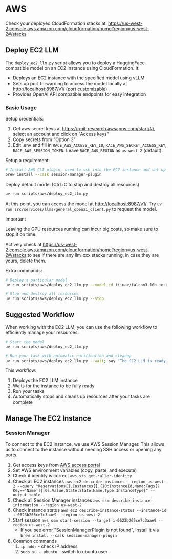 # AWS

Check your deployed CloudFormation stacks at: <https://us-west-2.console.aws.amazon.com/cloudformation/home?region=us-west-2#/stacks>

## Deploy EC2 LLM

The `deploy_ec2_llm.py` script allows you to deploy a HuggingFace compatible model on an EC2 instance using CloudFormation. It:

- Deploys an EC2 instance with the specified model using vLLM
- Sets up port forwarding to access the model locally at <http://localhost:8987/v1/> (port customizable)
- Provides OpenAI API compatible endpoints for easy integration

### Basic Usage

Setup credentials:

1. Get aws secret keys at <https://rmit-research.awsapps.com/start/#/>, select an account and click on "Access keys"
2. Copy secrets from "Option 3"
3. Edit .env and fill in `RACE_AWS_ACCESS_KEY_ID`, `RACE_AWS_SECRET_ACCESS_KEY`, `RACE_AWS_SESSION_TOKEN`. Leave `RACE_AWS_REGION` as `us-west-2` (default).

Setup a requirement:

```bash
# Install AWS CLI plugin, used to ssh into the EC2 instance and set up port forwarding
brew install --cask session-manager-plugin
```

Deploy default model (Ctrl+C to stop and destroy all resources)

```bash
uv run scripts/aws/deploy_ec2_llm.py
```

At this point, you can access the model at <http://localhost:8987/v1/>. Try `uv run src/services/llms/general_openai_client.py` to request the model.

> [!IMPORTANT]  
> Leaving the GPU resources running can incur big costs, so make sure to stop it on time.
>
> Actively check at <https://us-west-2.console.aws.amazon.com/cloudformation/home?region=us-west-2#/stacks>
> to see if there are any llm_xxx stacks running, in case they are yours, delete them.

Extra commands:

```bash
# Deploy a particular model
uv run scripts/aws/deploy_ec2_llm.py --model-id tiiuae/falcon3-10b-instruct

# Stop and destroy all resources
uv run scripts/aws/deploy_ec2_llm.py --stop
```

## Suggested Workflow

When working with the EC2 LLM, you can use the following workflow to efficiently manage your resources:

```bash
# Start the model
uv run scripts/aws/deploy_ec2_llm.py

# Run your task with automatic notification and cleanup
uv run scripts/aws/deploy_ec2_llm.py --wait; say "The EC2 LLM is ready, starting my tasks"; run_your_task; uv run scripts/aws/deploy_ec2_llm.py --stop
```

This workflow:

1. Deploys the EC2 LLM instance
2. Waits for the instance to be fully ready
3. Run your tasks
4. Automatically stops and cleans up resources after your tasks are complete

## Manage The EC2 Instance

### Session Manager

To connect to the EC2 instance, we use AWS Session Manager. This allows us to connect to the instance without needing SSH access or opening any ports.

1. Get access keys from [AWS access portal](https://rmit-research.awsapps.com/start/#/?tab=accounts)
2. Set AWS environment variables (copy, paste, and execute)
3. Check if identity is correct `aws sts get-caller-identity`
4. Check all EC2 instances `aws ec2 describe-instances --region us-west-2 --query "Reservations[].Instances[].{ID:InstanceId,Name:Tags[?Key=='Name']|[0].Value,State:State.Name,Type:InstanceType}" --output table`
5. Check all Session Manager instances `aws ssm describe-instance-information --region us-west-2`
6. Check instance status `aws ec2 describe-instance-status --instance-id i-0623b265ce7c3aae9 --region us-west-2`
7. Start session `aws ssm start-session --target i-0623b265ce7c3aae9 --region us-west-2`
   - If you see error "SessionManagerPlugin is not found", install it via `brew install --cask session-manager-plugin`
8. Common commands
   1. `ip addr` - check IP address
   2. `sudo su - ubuntu` - switch to ubuntu user
